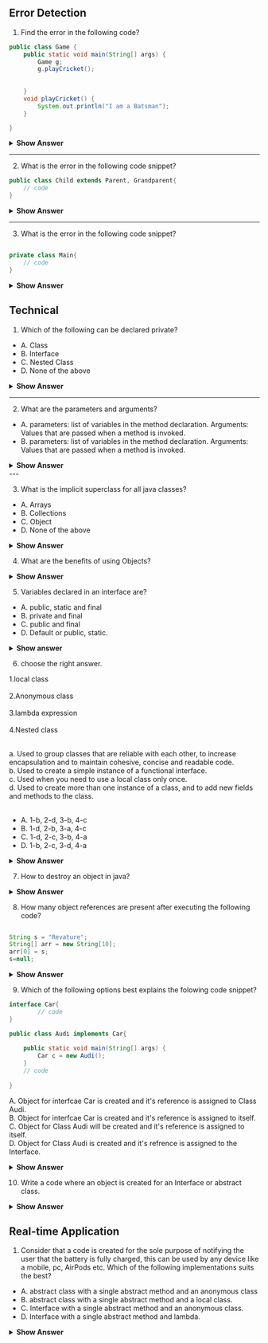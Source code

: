 ## Error Detection

1. Find the error in the following code?

``` java
public class Game {
	public static void main(String[] args) {
		Game g;
		g.playCricket();
		
		
	}
	void playCricket() {
		System.out.println("I am a Batsman");
	}

}

```

<details><summary><b>Show Answer</b></summary>

 The above code creates a compile-time error, The object "g" is declared but not initialized, and It is not possible to use an object of a class without Initializing it.

</details>

---

2. What is the error in the following code snippet?

``` java
public class Child extends Parent, Grandparent{
	// code
}
```
<details><summary><b>Show Answer</b></summary>

 compilation error is caused because a class can extend only one parent class.

</details>

---

3.  What is the error in the following code snippet?

``` java

private class Main{
	// code	
}

```

<details><summary><b>Show Answer</b></summary>

compilation error is caused because a class can be public, abstract and final but not private unless it's a nested class.

</details>



## Technical

1. Which of the following can be declared private?

- A. Class
- B. Interface
- C. Nested Class
- D. None of the above

<details><summary><b>Show Answer</b></summary>

 C
	
<details><summary><b>Explanation:</b></summary> classes and interfces can not be declared private, nested classes can be declared private.

</details>
</details>

---

2. What are the parameters and arguments?

- A. parameters: list of variables in the method declaration.
     Arguments:  Values that are passed when a method is invoked.
- B. parameters: list of variables in the method declaration.
     Arguments:  Values that are passed when a method is invoked.
     
<details><summary><b>Show Answer</b></summary>    
 A 
</details>
---

3. What is the implicit superclass for all java classes?

- A. Arrays
- B. Collections
- C. Object
- D. None of the above

<details><summary><b>Show Answer</b></summary>

C
	
<details><summary><b>Explanation:</b></summary> The default constructor of any class calls the no-arg constructor of the superclass, So, java provides an implicit super class "Object" which has a default constructor.

</details>
</details>

4. What are the benefits of using Objects?

<details><summary><b>Show Answer</b></summary>
	

	
- Modularity: the source code for every object can be maintained independently and once an object is created it can be easily propagated inside the system.
- Information hiding: since an object is used to implement methods, the internal working of the class can be hidden using an object.
- Code - reusability:  once an object is created, it can be reused anywhere in the program.
- Pluggability and debugging: if an existing object fails to satisfy the requirements of the developer or causes any abnormality in the code, it can be 
	  deleted.
	
</details>

5. Variables declared in an interface are?

- A. public, static and final
- B. private and final
- C. public and final
- D. Default or public, static.


<details> <summary><b>Show answer</b></summary>

 A
	
<details><summary><b>Explanation:</b></summary>
	
- final: variables in an interface are accessed by many classes and its not ideal, if any of the classes appends the value of the variable. to avoid this
	 variables are declared final.
- public: interfaces are accessed by any class present in any package, so to support this all variables are declared public.
- static: interface itself can't be initialized, so objects of a class are used to access variables, but if a class is imcomplete, an object cant be created.
	   All variables are static so that they can be accessed without an object.
	

</details>
</details>

6. choose the right answer.

1.local class   <br>                               
2.Anonymous class  <br>                           
3.lambda expression <br>                          
4.Nested class <br>

<br>
a.  Used to group classes that are reliable with each other, to increase encapsulation and to maintain cohesive, concise and readable code.<br>
b. Used to create a simple instance of a functional interface.<br>
c. Used when you need to use a local class only once.<br>
d. Used to create more than one instance of a class, and to add new fields and methods to the class.<br>
<br>


- A. 1-b, 2-d, 3-b, 4-c
- B. 1-d, 2-b, 3-a, 4-c
- C. 1-d, 2-c, 3-b, 4-a
- D. 1-b, 2-c, 3-d, 4-a

<details>
	<summary><b>Show Answer</b></summary>
	C

</details>

7. How to destroy an object in java?

<details><summary><b>Show Answer</b></summary>

>  An object can not be directly destroid in java. by setting all the references to object as null, the object is eligible for garbage collection.

</details>

8. How many object references are present after executing the following code?

``` java

String s = "Revature";
String[] arr = new String[10];
arr[0] = s;
s=null;

```

<details><summary><b>Show Answer</b></summary>
	
one reference will be left after executing the code snippet(arr[0]--> s).

</details>

9. Which of the following options best explains the folowing code snippet?

``` java
interface Car{
        // code	
}

public class Audi implements Car{
	
	public static void main(String[] args) {
		Car c = new Audi();	
	}
	// code
  
}

```

A. Object for interfcae Car is created and it's reference is assigned to Class Audi.<br>
B. Object for interfcae Car is created and it's reference is assigned to itself.<br>
C. Object for Class Audi will be created and it's reference is assigned to itself.<br>
D. Object for Class Audi is created and it's refrence is assigned to the Interface.

<details><summary><b>Show Answer</b></summary>

D

<details><summary><b>Explanation</b></summary>

> It is not possible to create an object for interface, an Object can be created only for classes and the reference can be assigned to an interface.
	
</details>


</details>


10.  Write a code where an object is created for an Interface or abstract class.

<details><summary><b>Show Answer</b></summary>
	
> Interfaces and Abstract classes cant be initialized because they have abstract methods, so its not possibel to create an object for an Interface. but while creating an anonymous class an object can be created for interface and abstract method.
	
``` java
	
interface Shape{
	void area();
	void circuference();
}

abstract class Dimension{
	abstract void visibility();
}

public class Circle {
	
	
	public static void main(String[] args) {
		Shape  c = new Shape() {

			@Override
			public void area() {
				System.out.println("3.14*r*r is the area of circle");
				
			}

			@Override
			public void circuference() {
				System.out.println("3.14*r*r is the circufrence of circle");
				
			}
			
			
		};
		
		Dimension d = new Dimension() {
			
			@Override
			void visibility() {
				System.out.println("A circle is 2D object or planar object");
				
			}
		};
		
		
		
	}
	
}

	
	
```
> In the above code, obejcts c and d are created for interface Shape and abstract class Dimension.
	
</details>



## Real-time Application

1. Consider that a code is created for the sole purpose of notifying the user that the battery is fully charged, this can be used by any device like a mobile, pc, AirPods etc. Which of the following implementations suits the best?

- A. abstract class with a single abstract method and an anonymous class
- B. abstract class with a single abstract method and a local class.
- C. Interface with a single abstract method and an anonymous class.
- D. Interface with a single abstract method and lambda.

<details>
<summary><b>Show Answer</b></summary>
	
D
<details><summary><b>Explanation:</b></summary> a code with a single purpose translates to a class/ interface with a single method, functional interface is the best way to implement this scenario and lambda implementation in each device, makes the code concise, easily readable and maintainable.
	
</details>
</details>














